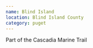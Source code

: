```yaml
---
name: Blind Island
location: Blind Island County
category: puget
---
```


Part of the Cascadia Marine Trail
